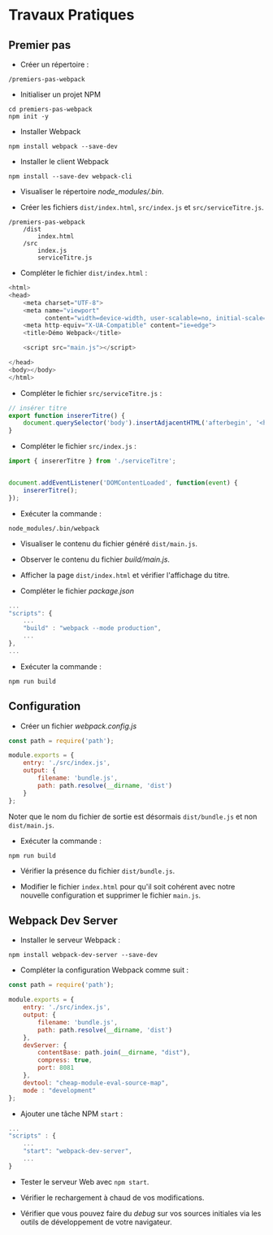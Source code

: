 # Travaux Pratiques

## Premier pas

* Créer un répertoire :

```
/premiers-pas-webpack
```

* Initialiser un projet NPM

```
cd premiers-pas-webpack
npm init -y
```

* Installer Webpack

```
npm install webpack --save-dev
```

* Installer le client Webpack

```
npm install --save-dev webpack-cli
```

* Visualiser le répertoire _node_modules/.bin_.


* Créer les fichiers `dist/index.html`, `src/index.js` et `src/serviceTitre.js`.

```
/premiers-pas-webpack
    /dist
        index.html
    /src
        index.js
        serviceTitre.js
```

* Compléter le fichier `dist/index.html` :

```js
<html>
<head>
    <meta charset="UTF-8">
    <meta name="viewport"
          content="width=device-width, user-scalable=no, initial-scale=1.0, maximum-scale=1.0, minimum-scale=1.0">
    <meta http-equiv="X-UA-Compatible" content="ie=edge">
    <title>Démo Webpack</title>

    <script src="main.js"></script>

</head>
<body></body>
</html>
```


* Compléter le fichier `src/serviceTitre.js` :

```js
// insérer titre
export function insererTitre() {
	document.querySelector('body').insertAdjacentHTML('afterbegin', '<h1>Démo Webpack</h1>');
}
```

* Compléter le fichier `src/index.js` :

```js
import { insererTitre } from './serviceTitre';


document.addEventListener('DOMContentLoaded', function(event) {
    insererTitre();
});
```

* Exécuter la commande :

```
node_modules/.bin/webpack
```

* Visualiser le contenu du fichier généré `dist/main.js`.

* Observer le contenu du fichier _build/main.js_.

* Afficher la page `dist/index.html` et vérifier l'affichage du titre.

* Compléter le fichier _package.json_

```js
...
"scripts": {
    ...
    "build" : "webpack --mode production",
    ...
},
...
```

* Exécuter la commande :

```
npm run build
```

## Configuration

* Créer un fichier _webpack.config.js_

```js
const path = require('path');

module.exports = {
    entry: './src/index.js',
    output: {
        filename: 'bundle.js',
        path: path.resolve(__dirname, 'dist')
    }
};
```

Noter que le nom du fichier de sortie est désormais `dist/bundle.js` et non `dist/main.js`.

* Exécuter la commande :

```
npm run build
```

* Vérifier la présence du fichier `dist/bundle.js`.

* Modifier le fichier `index.html` pour qu'il soit cohérent avec notre nouvelle configuration et supprimer le fichier `main.js`.

## Webpack Dev Server

* Installer le serveur Webpack :

```
npm install webpack-dev-server --save-dev
```

* Compléter la configuration Webpack comme suit :

```js
const path = require('path');

module.exports = {
    entry: './src/index.js',
    output: {
        filename: 'bundle.js',
        path: path.resolve(__dirname, 'dist')
    },
    devServer: {
        contentBase: path.join(__dirname, "dist"),
        compress: true,
        port: 8081
    },
    devtool: "cheap-module-eval-source-map",
    mode : "development"
};
```

* Ajouter une tâche NPM `start` :

```js
...
"scripts" : {
    ...
    "start": "webpack-dev-server",
    ...
}
```

* Tester le serveur Web avec `npm start`.

* Vérifier le rechargement à chaud de vos modifications.

* Vérifier que vous pouvez faire du _debug_ sur vos sources initiales via les outils de développement de votre navigateur.

